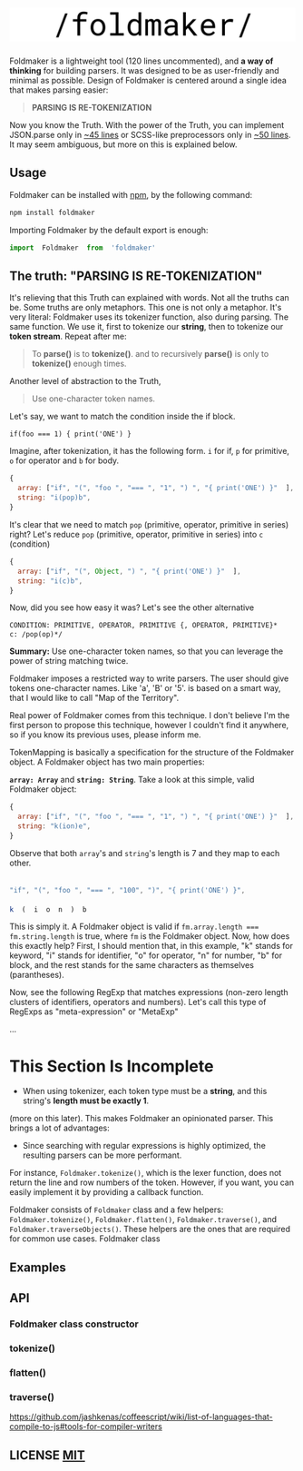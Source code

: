 # ![](logo.png)
Foldmaker is a lightweight tool (120 lines uncommented), and **a way of thinking** for building parsers. It was designed to be as user-friendly and minimal as possible. Design of Foldmaker is centered around a single idea that makes parsing easier:

> **PARSING IS RE-TOKENIZATION**

Now you know the Truth. With the power of the Truth, you can implement JSON.parse only in [~45 lines](https://github.com/foldmaker/json-parse) or SCSS-like preprocessors only in [~50 lines](https://github.com/foldmaker/css-nested). It may seem ambiguous, but more on this is explained below.

## Usage
Foldmaker can be installed with [npm](https://docs.npmjs.com/getting-started/what-is-npm), by the following command:
```sh
npm install foldmaker
```
Importing Foldmaker by the default export is enough:
```js
import  Foldmaker  from  'foldmaker'
```

## The truth: "PARSING IS RE-TOKENIZATION"

It's relieving that this Truth can explained with words. Not all the truths can be. Some truths are only metaphors. This one is not only a metaphor. It's very literal: Foldmaker uses its tokenizer function, also during parsing. The same function. We use it, first to tokenize our **string**, then to tokenize our **token stream**. Repeat after me: 
> To **parse()** is to **tokenize()**. and to recursively **parse()** is only to **tokenize()** enough times.







Another level of abstraction to the Truth,
> Use one-character token names.


Let's say, we want to match the condition inside the if block.
```
if(foo === 1) { print('ONE') }
```
Imagine, after tokenization, it has the following form. `i` for if, `p` for primitive, `o` for operator and `b` for body.
```js
{
  array: ["if", "(", "foo ", "=== ", "1", ") ", "{ print('ONE') }"  ],
  string: "i(pop)b",
}
```
It's clear that we need to match  `pop` (primitive, operator, primitive in series) right?
Let's reduce `pop` (primitive, operator, primitive in series) into `c` (condition)
```js
{
  array: ["if", "(", Object, ") ", "{ print('ONE') }"  ],
  string: "i(c)b",
}
```
Now, did you see how easy it was? Let's see the other alternative
```
CONDITION: PRIMITIVE, OPERATOR, PRIMITIVE {, OPERATOR, PRIMITIVE}*
c: /pop(op)*/
```

**Summary:** Use one-character token names, so that you can leverage the power of string matching twice.

Foldmaker imposes a restricted way to write parsers. The user should give tokens one-character names. Like 'a', 'B' or '5'.
is based on a smart way, that I would like to call "Map of the Territory". 

Real power of Foldmaker comes from this technique. I don't believe I'm the first person to propose this technique, however I couldn't find it anywhere, so if you know its previous uses, please inform me.

  

TokenMapping is basically a specification for the structure of the Foldmaker object. A Foldmaker object has two main properties:

**`array: Array`** and **`string: String`**. Take a look at this simple, valid Foldmaker object:

```js
{
  array: ["if", "(", "foo ", "=== ", "1", ") ", "{ print('ONE') }"  ],
  string: "k(ion)e",
}
```

Observe that both `array`'s and `string`'s length is 7 and they map to each other.

```js

"if", "(", "foo ", "=== ", "100", ")", "{ print('ONE') }",

k  (  i  o  n  )  b

```

This is simply it. A Foldmaker object is valid if `fm.array.length === fm.string.length` is true, where `fm` is the Foldmaker object. Now, how does this exactly help? First, I should mention that, in this example, "k" stands for keyword, "i" stands for identifier, "o" for operator, "n" for number, "b" for block, and the rest stands for the same characters as themselves (parantheses).

  

Now, see the following RegExp that matches expressions (non-zero length clusters of identifiers, operators and numbers). Let's call this type of RegExps as "meta-expression" or "MetaExp"

...

# This Section Is Incomplete

  

- When using tokenizer, each token type must be a **string**, and this string's **length must be exactly 1**.

  

(more on this later). This makes Foldmaker an opinionated parser. This brings a lot of advantages:

- Since searching with regular expressions is highly optimized, the resulting parsers can be more performant.

  

For instance, `Foldmaker.tokenize()`, which is the lexer function, does not return the line and row numbers of the token. However, if you want, you can easily implement it by providing a callback function.

  

Foldmaker consists of `Foldmaker` class and a few helpers: `Foldmaker.tokenize()`, `Foldmaker.flatten()`, `Foldmaker.traverse()`, and `Foldmaker.traverseObjects()`. These helpers are the ones that are required for common use cases. Foldmaker class

  
  

## Examples

## API

  

### Foldmaker class constructor

### tokenize()

### flatten()

### traverse()

  

https://github.com/jashkenas/coffeescript/wiki/list-of-languages-that-compile-to-js#tools-for-compiler-writers

  

## LICENSE [MIT](LICENSE)
